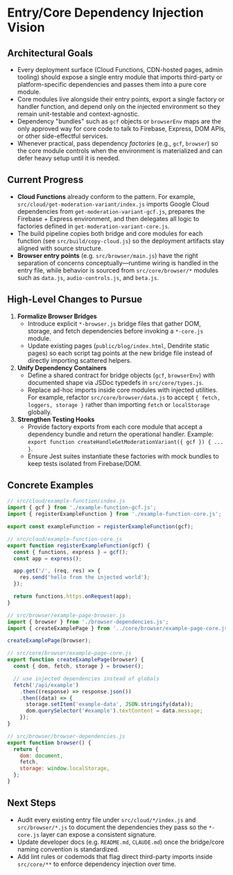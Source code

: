 # Entry/Core Dependency Injection Vision

## Architectural Goals
- Every deployment surface (Cloud Functions, CDN-hosted pages, admin tooling) should expose a single entry module that imports third-party or platform-specific dependencies and passes them into a pure core module.
- Core modules live alongside their entry points, export a single factory or handler function, and depend only on the injected environment so they remain unit-testable and context-agnostic.
- Dependency "bundles" such as `gcf` objects or `browserEnv` maps are the only approved way for core code to talk to Firebase, Express, DOM APIs, or other side-effectful services.
- Whenever practical, pass dependency *factories* (e.g., `gcf`, `browser`) so the core module controls when the environment is materialized and can defer heavy setup until it is needed.

## Current Progress
- **Cloud Functions** already conform to the pattern. For example, `src/cloud/get-moderation-variant/index.js` imports Google Cloud dependencies from `get-moderation-variant-gcf.js`, prepares the Firebase + Express environment, and then delegates all logic to factories defined in `get-moderation-variant-core.js`.
- The build pipeline copies both bridge and core modules for each function (see `src/build/copy-cloud.js`) so the deployment artifacts stay aligned with source structure.
- **Browser entry points** (e.g. `src/browser/main.js`) have the right separation of concerns conceptually—runtime wiring is handled in the entry file, while behavior is sourced from `src/core/browser/*` modules such as `data.js`, `audio-controls.js`, and `beta.js`.

## High-Level Changes to Pursue
1. **Formalize Browser Bridges**
   - Introduce explicit `*-browser.js` bridge files that gather DOM, storage, and fetch dependencies before invoking a `*-core.js` module.
   - Update existing pages (`public/blog/index.html`, Dendrite static pages) so each script tag points at the new bridge file instead of directly importing scattered helpers.
2. **Unify Dependency Containers**
   - Define a shared contract for bridge objects (`gcf`, `browserEnv`) with documented shape via JSDoc typedefs in `src/core/types.js`.
   - Replace ad-hoc imports inside core modules with injected utilities. For example, refactor `src/core/browser/data.js` to accept `{ fetch, loggers, storage }` rather than importing `fetch` or `localStorage` globally.
3. **Strengthen Testing Hooks**
   - Provide factory exports from each core module that accept a dependency bundle and return the operational handler. Example: `export function createHandleGetModerationVariant({ gcf }) { ... }`.
   - Ensure Jest suites instantiate these factories with mock bundles to keep tests isolated from Firebase/DOM.

## Concrete Examples

```js
// src/cloud/example-function/index.js
import { gcf } from './example-function-gcf.js';
import { registerExampleFunction } from './example-function-core.js';

export const exampleFunction = registerExampleFunction(gcf);
```

```js
// src/cloud/example-function-core.js
export function registerExampleFunction(gcf) {
  const { functions, express } = gcf();
  const app = express();

  app.get('/', (req, res) => {
    res.send('hello from the injected world');
  });

  return functions.https.onRequest(app);
}
```

```js
// src/browser/example-page-browser.js
import { browser } from './browser-dependencies.js';
import { createExamplePage } from '../core/browser/example-page-core.js';

createExamplePage(browser);
```

```js
// src/core/browser/example-page-core.js
export function createExamplePage(browser) {
  const { dom, fetch, storage } = browser();

  // use injected dependencies instead of globals
  fetch('/api/example')
    .then((response) => response.json())
    .then((data) => {
      storage.setItem('example-data', JSON.stringify(data));
      dom.querySelector('#example').textContent = data.message;
    });
}
```

```js
// src/browser/browser-dependencies.js
export function browser() {
  return {
    dom: document,
    fetch,
    storage: window.localStorage,
  };
}
```

## Next Steps
- Audit every existing entry file under `src/cloud/*/index.js` and `src/browser/*.js` to document the dependencies they pass so the `*-core.js` layer can expose a consistent signature.
- Update developer docs (e.g. `README.md`, `CLAUDE.md`) once the bridge/core naming convention is standardized.
- Add lint rules or codemods that flag direct third-party imports inside `src/core/**` to enforce dependency injection over time.
